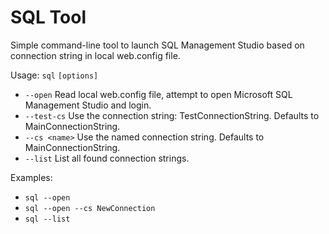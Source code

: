# SQL Tool

Simple command-line tool to launch SQL Management Studio based on connection string in local web.config file.

Usage: `sql` `[options]`

* `--open` Read local web.config file, attempt to open Microsoft SQL Management Studio and login.
* `--test-cs` Use the connection string: TestConnectionString. Defaults to MainConnectionString.
* `--cs <name>` Use the named connection string. Defaults to MainConnectionString.
* `--list` List all found connection strings.

Examples:

* `sql --open`
* `sql --open --cs NewConnection`
* `sql --list`
